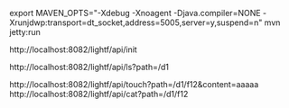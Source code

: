 export MAVEN_OPTS="-Xdebug -Xnoagent -Djava.compiler=NONE -Xrunjdwp:transport=dt_socket,address=5005,server=y,suspend=n"
mvn jetty:run

http://localhost:8082/lightf/api/init

http://localhost:8082/lightf/api/ls?path=/d1

http://localhost:8082/lightf/api/touch?path=/d1/f12&content=aaaaa
http://localhost:8082/lightf/api/cat?path=/d1/f12


